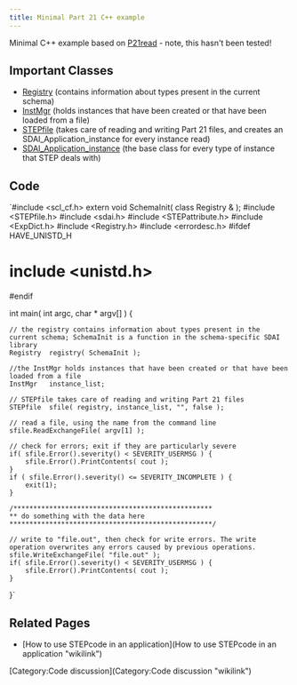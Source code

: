 ```yaml
---
title: Minimal Part 21 C++ example
---
```


Minimal C++ example based on [P21read](P21read "wikilink") - note, this
hasn't been tested!

Important Classes
-----------------

-   [Registry](http://stepcode.org/doxygen/class_registry.html)
    (contains information about types present in the current schema)
-   [InstMgr](http://stepcode.org/doxygen/class_inst_mgr.html) (holds
    instances that have been created or that have been loaded from a
    file)
-   [STEPfile](http://stepcode.org/doxygen/class_s_t_e_pfile.html)
    (takes care of reading and writing Part 21 files, and creates an
    SDAI\_Application\_instance for every instance read)
-   [SDAI\_Application\_instance](http://stepcode.org/doxygen/class_s_d_a_i___application__instance.html)
    (the base class for every type of instance that STEP deals with)

Code
----

`#include <scl_cf.h>
extern void SchemaInit( class Registry & );
#include <STEPfile.h>
#include <sdai.h>
#include <STEPattribute.h>
#include <ExpDict.h>
#include <Registry.h>
#include <errordesc.h>
#ifdef HAVE_UNISTD_H
# include <unistd.h>
#endif

int main( int argc, char * argv[] ) {

    // the registry contains information about types present in the current schema; SchemaInit is a function in the schema-specific SDAI library
    Registry  registry( SchemaInit );

    //the InstMgr holds instances that have been created or that have been loaded from a file
    InstMgr   instance_list;

    // STEPfile takes care of reading and writing Part 21 files
    STEPfile  sfile( registry, instance_list, "", false );

    // read a file, using the name from the command line
    sfile.ReadExchangeFile( argv[1] );

    // check for errors; exit if they are particularly severe
    if( sfile.Error().severity() < SEVERITY_USERMSG ) {
        sfile.Error().PrintContents( cout );
    }
    if ( sfile.Error().severity() <= SEVERITY_INCOMPLETE ) {
        exit(1);
    }

    /**************************************************
    ** do something with the data here
    ***************************************************/

    // write to "file.out", then check for write errors. The write operation overwrites any errors caused by previous operations.
    sfile.WriteExchangeFile( "file.out" );
    if( sfile.Error().severity() < SEVERITY_USERMSG ) {
        sfile.Error().PrintContents( cout );
    }
}`

Related Pages
-------------

-   [How to use STEPcode in an
    application](How to use STEPcode in an application "wikilink")

[Category:Code discussion](Category:Code discussion "wikilink")
